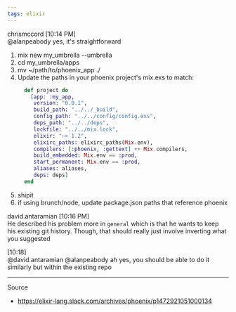 ```yaml
---
tags: elixir
---
```


chrismccord [10:14 PM]  
@alanpeabody yes, it's straightforward
1) mix new my_umbrella --umbrella
2) cd my_umbrella/apps
3) mv ~/path/to/phoenix_app ./
4) Update the paths in your phoenix project's mix.exs to match:
	``` elixir
	  def project do
		[app: :my_app,
		 version: "0.0.1",
		 build_path: "../../_build",
		 config_path: "../../config/config.exs",
		 deps_path: "../../deps",
		 lockfile: "../../mix.lock",
		 elixir: "~> 1.2",
		 elixirc_paths: elixirc_paths(Mix.env),
		 compilers: [:phoenix, :gettext] ++ Mix.compilers,
		 build_embedded: Mix.env == :prod,
		 start_permanent: Mix.env == :prod,
		 aliases: aliases,
		 deps: deps]
	  end
	```
5) shipit
6) if using brunch/node, update package.json paths that reference phoenix

david.antaramian [10:16 PM]  
He described his problem more in `general` which is that he wants to keep his existing git history. Though, that should really just involve inverting what you suggested

[10:18]  
@david.antaramian @alanpeabody ah yes, you should be able to do it similarly but within the existing repo

---
Source
- https://elixir-lang.slack.com/archives/phoenix/p1472921051000134
